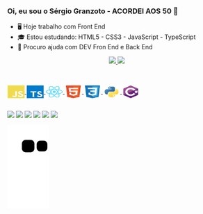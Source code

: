 ### Oi, eu sou o Sérgio Granzoto - ACORDEI AOS 50 🤖

- 🖥 Hoje trabalho com Front End
- 🎓 Estou estudando: HTML5 - CSS3 - JavaScript - TypeScript
- 🚨 Procuro ajuda com DEV Fron End e Back End

<div align="center">
  <a href="https://github.com/ACORDEIAOS50">
  <img height="180em" src="https://github-readme-stats.vercel.app/api?username=ACORDEIAOS50&show_icons=true&theme=dracula&include_all_commits=true&count_private=true"/>
  <img height="180em" src="https://github-readme-stats.vercel.app/api/top-langs/?username=ACORDEIAOS50&layout=compact&langs_count=7&theme=dracula"/>
</div>
  
##
  
<div style="display: inline_block"><br>
  <img align="center" alt="50-Js" height="30" width="40" src="https://raw.githubusercontent.com/devicons/devicon/master/icons/javascript/javascript-plain.svg">
  <img align="center" alt="acordeiaos50-Ts" height="30" width="40" src="https://raw.githubusercontent.com/devicons/devicon/master/icons/typescript/typescript-plain.svg">
  <img align="center" alt="acordeiaos50-React" height="30" width="40" src="https://raw.githubusercontent.com/devicons/devicon/master/icons/react/react-original.svg">
  <img align="center" alt="acordeiaos50-HTML" height="30" width="40" src="https://raw.githubusercontent.com/devicons/devicon/master/icons/html5/html5-original.svg">
  <img align="center" alt="acordeiaos50-CSS" height="30" width="40" src="https://raw.githubusercontent.com/devicons/devicon/master/icons/css3/css3-original.svg">
  <img align="center" alt="acordeiaos50-Python" height="30" width="40" src="https://raw.githubusercontent.com/devicons/devicon/master/icons/python/python-original.svg">
  <img align="center" alt="acordeiaos50-Csharp" height="30" width="40" src="https://raw.githubusercontent.com/devicons/devicon/master/icons/csharp/csharp-original.svg">
</div>
  
##
  
<div> 
  <a href="https://www.youtube.com/channel/UCgoM3fZrKGbNk4pEo8nbcOQ" target="_blank"><img src="https://img.shields.io/badge/YouTube-FF0000?style=for-the-badge&logo=youtube&logoColor=white" target="_blank"></a>
  <a href="https://instagram.com/acordeiaos50" target="_blank"><img src="https://img.shields.io/badge/-Instagram-%23E4405F?style=for-the-badge&logo=instagram&logoColor=white" target="_blank"></a>
 	<a href="https://www.twitch.tv/acordeiaos50" target="_blank"><img src="https://img.shields.io/badge/Twitch-9146FF?style=for-the-badge&logo=twitch&logoColor=white" target="_blank"></a>
 <a href="https://discord.gg/SergioGranzoto#0953" target="_blank"><img src="https://img.shields.io/badge/Discord-7289DA?style=for-the-badge&logo=discord&logoColor=white" target="_blank"></a> 
  <a href = "mailto:acordeiaos50@gmail.com"><img src="https://img.shields.io/badge/-Gmail-%23333?style=for-the-badge&logo=gmail&logoColor=white" target="_blank"></a>
  <a href="https://www.linkedin.com/in/sergio-granzoto/" target="_blank"><img src="https://img.shields.io/badge/-LinkedIn-%230077B5?style=for-the-badge&logo=linkedin&logoColor=white" target="_blank"></a> 
 
  ![Snake animation](https://github.com/ACORDEIAOS50/ACORDEIAOS50/blob/output/github-contribution-grid-snake.svg)
 
</div>
